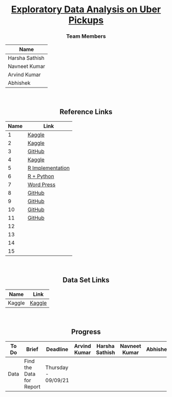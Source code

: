 <div align = "center">

# [Exploratory Data Analysis on Uber Pickups](#)

### Team Members

| Name           |
|----------------|
| Harsha Sathish   |
| Navneet Kumar    |
| Arvind Kumar    | 
| Abhishek   |
  
  
<br/>
  
## Reference Links

| Name           | Link |
|----------------|---------------|
| 1 | [Kaggle](https://www.kaggle.com/fivethirtyeight/uber-pickups-in-new-york-city) |
| 2 | [Kaggle](https://www.kaggle.com/aditisaxena20/exploratory-analysis-on-uber-pickups) |
| 3 | [GitHub](https://github.com/MachineLearningWithHuman/Projects/tree/master/Project%20UBER) |
| 4 | [Kaggle](https://www.kaggle.com/dotman/data-exploration-and-visualization) |
| 5 | [R Implementation](https://data-flair.training/blogs/r-data-science-project-uber-data-analysis/) |
| 6 | [R + Python](https://github.com/MachineLearningWithHuman/Projects/tree/master/Project%20UBER) |
| 7 | [Word Press](https://aboutdatascience.wordpress.com/2017/04/04/comprehensive-analysis-of-uber-dataset/) |
| 8 | [GitHub](https://github.com/geoninja/Uber-Data-Analysis/blob/master/NYC_Uber_Rides.ipynb) |
| 9 | [GitHub](https://github.com/prashantwitty/Uber-Trip-Data-Analysis) |
| 10 | [GitHub](https://github.com/VismayTandel/UberDataAnalysis) |
| 11 | [GitHub](https://github.com/CrimsonSaber/Uber-DataAnalysis/) | 
| 12 | []() |
| 13 | []() |
| 14 | []() |
| 15 | []() |   
  
<br/>
  
## Data Set Links

| Name           | Link |
|----------------|---------------|
|  Kaggle   | [Kaggle](https://www.kaggle.com/fivethirtyeight/uber-pickups-in-new-york-city/download) |
  
<br/>
  
## Progress

| To Do           | Brief | Deadline | Arvind Kumar | Harsha Sathish | Navneet Kumar  | Abhishek |
|----------------|---------------|---------------|----------------|---------------|---------------|---------------|
| Data | Find the Data for Report | Thursday - 09/09/21 |  |  |  |  |  |

  
</div>


